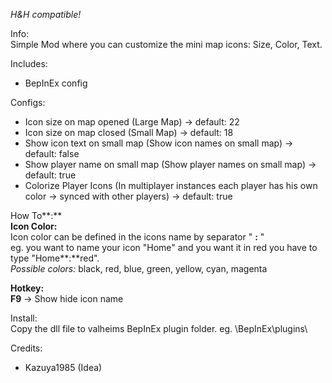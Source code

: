 
_H&H compatible!_  
  
Info:  
Simple Mod where you can customize the mini map icons: Size, Color, Text.  
  
Includes:  

-   BepInEx config

  
Configs:  

-   Icon size on map opened (Large Map) -> default: 22
-   Icon size on map closed (Small Map) -> default: 18
-   Show icon text on small map (Show icon names on small map) -> default: false
-   Show player name on small map (Show player names on small map) -> default: true
-   Colorize Player Icons (In multiplayer instances each player has his own color -> synced with other players) -> default: true

  
How To**:**  
**﻿Icon Color:**  
﻿Icon color can be defined in the icons name by separator " **:** "  
﻿eg. you want to name your icon "Home" and you want it in red you have to type "Home**:**red".  
_﻿﻿﻿Possible colors:_ black, red, blue, green, yellow, cyan, magenta  
  
**Hotkey:**  
**F9** -> Show hide icon name  
  
Install:  
Copy the dll file to valheims BepInEx plugin folder. eg. <valheim install path>\BepInEx\plugins\  
  
Credits:  

-   Kazuya1985 (Idea)